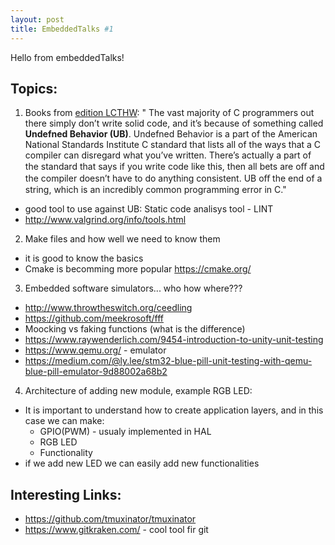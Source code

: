 ```yaml
---
layout: post
title: EmbeddedTalks #1
---
```


Hello from embeddedTalks!

## Topics:  

1. Books from [edition LCTHW](https://learncodethehardway.org/): " The vast majority of C programmers out there simply don’t write solid code, and it’s because of something called **Undefned Behavior (UB)**. Undefned Behavior is a part of the American National Standards Institute C standard that lists all of the ways that a C compiler can disregard what you’ve written. There’s actually a part of the standard that says if you write code like this, then all bets are oﬀ and the compiler doesn’t have to do anything consistent. UB oﬀ the end of a string, which is an incredibly common programming error in C."
  * good tool to use against UB: Static code analisys tool - LINT
  * http://www.valgrind.org/info/tools.html


2. Make files and how well we need to know them
  * it is good to know the basics
  * Cmake is becomming more popular https://cmake.org/

3. Embedded software simulators... who how where???
  * http://www.throwtheswitch.org/ceedling
  * https://github.com/meekrosoft/fff
  * Moocking vs faking functions (what is the difference)
  * https://www.raywenderlich.com/9454-introduction-to-unity-unit-testing
  * https://www.qemu.org/ - emulator
  * https://medium.com/@ly.lee/stm32-blue-pill-unit-testing-with-qemu-blue-pill-emulator-9d88002a68b2

4. Architecture of adding new module, example RGB LED:
  * It is important to understand how to create application layers, and in this case we can make:
    * GPIO(PWM) - usualy implemented in HAL
    * RGB LED
    * Functionality
  * if we add new LED we can easily add new functionalities

## Interesting Links:
* https://github.com/tmuxinator/tmuxinator
* https://www.gitkraken.com/ - cool tool fir git

